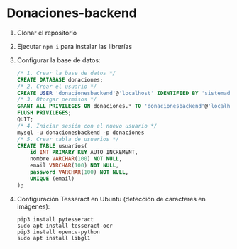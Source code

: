 # Donaciones-backend

1. Clonar el repositorio
2. Ejecutar `npm i` para instalar las librerías
3. Configurar la base de datos:
   
   ```sql
   /* 1. Crear la base de datos */
   CREATE DATABASE donaciones;
   /* 2. Crear el usuario */
   CREATE USER 'donacionesbackend'@'localhost' IDENTIFIED BY 'sistemadonaciones';
   /* 3. Otorgar permisos */
   GRANT ALL PRIVILEGES ON donaciones.* TO 'donacionesbackend'@'localhost';
   FLUSH PRIVILEGES;
   QUIT;
   /* 4. Iniciar sesión con el nuevo usuario */
   mysql -u donacionesbackend -p donaciones
   /* 5. Crear tabla de usuarios */
   CREATE TABLE usuarios(
       id INT PRIMARY KEY AUTO_INCREMENT,
       nombre VARCHAR(100) NOT NULL,
       email VARCHAR(100) NOT NULL,
       password VARCHAR(100) NOT NULL,
       UNIQUE (email)
   );
   ```
4. Configuración Tesseract en Ubuntu (detección de caracteres en imágenes):

    ```
    pip3 install pytesseract
    sudo apt install tesseract-ocr
    pip3 install opencv-python
    sudo apt install libgl1
    ```